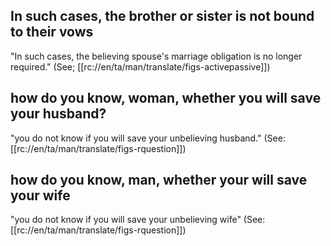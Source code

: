 ## In such cases, the brother or sister is not bound to their vows ##

"In such cases, the believing spouse's marriage obligation is no longer required." (See; [[rc://en/ta/man/translate/figs-activepassive]])

## how do you know, woman, whether you will save your husband? ##

"you do not know if you will save your unbelieving husband." (See: [[rc://en/ta/man/translate/figs-rquestion]])

## how do you know, man, whether your will save your wife ##

"you do not know if you will save your unbelieving wife" (See: [[rc://en/ta/man/translate/figs-rquestion]])